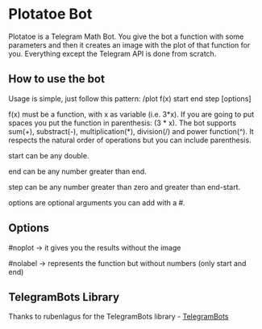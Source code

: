 # Plotatoe Bot

Plotatoe is a Telegram Math Bot. You give the bot a function with some parameters and then it creates an image with the plot of that function for you. Everything except the Telegram API is done from scratch.

## How to use the bot
Usage is simple, just follow this pattern:
/plot f(x) start end step \[options\]

f(x) must be a function, with x as variable (i.e. 3\*x). If you are going to put spaces you put the function in parenthesis: (3 \* x). The bot supports sum(+), substract(-), multiplication(\*), division(/) and power function(^). It respects the natural order of operations but you can include parenthesis.

start can be any double.

end can be any number greater than end.

step can be any number greater than zero and greater than end-start.

options are optional arguments you can add with a #.

## Options

#noplot -> it gives you the results without the image

#nolabel -> represents the function but without numbers (only start and end)

## TelegramBots Library

Thanks to rubenlagus for the TelegramBots library - [TelegramBots](https://github.com/rubenlagus/TelegramBots) 
